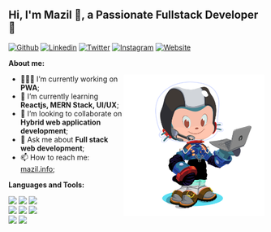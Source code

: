 <!-- Your title -->
## Hi, I'm Mazil 👋, a Passionate Fullstack Developer 🚀

<!-- Your badges -->
[![Github](https://img.shields.io/badge/-Github-000?style=flat&logo=Github&logoColor=white)](https://github.com/mazilkhatib)
[![Linkedin](https://img.shields.io/badge/-LinkedIn-blue?style=flat&logo=Linkedin&logoColor=white)](https://linkedin.com/in/mazil-khatib-730b62146)
[![Twitter](https://img.shields.io/badge/-Twitter-blue?style=flat&logo=Twitter&logoColor=white)](https://twitter.com/mazil_khatib)
[![Instagram](https://img.shields.io/badge/-Instagram-c13584?style=flat&logo=instagram&logoColor=white)](https://instagram.com/mazil.py)
[![Website](https://img.shields.io/badge/-Website-000?style=flat&logo=Google-Chrome&logoColor=white)](https://mazil.netlify.app/)


<!-- Talking about you -->
**About me:**

<!-- Any image aligned to the right. Beware the width -->
<img width="55%" align="right" alt="Github" src="https://raw.githubusercontent.com/mazilkhatib/my-octocat/main/octocat-1719302869982.png" />

- 👨🏽‍💻 I’m currently working on **PWA**;
- 🌱 I’m currently learning **Reactjs, MERN Stack, UI/UX**;
- 👯 I’m looking to collaborate on **Hybrid web application development**;
- 💬 Ask me about **Full stack web development**;
- 📫 How to reach me: [mazil.info](https://mazil.info/);

**Languages and Tools:** 

<!-- Your github readme stats -->
<!--<p>-->
<!--  <a href="https://github.com/mazilkhatib">-->
<!--    <img width="55%" align="right" alt="Mazil's github stats" src="https://github-readme-stats.vercel.app/api?username=mazilkhatib&show_icons=true&hide_border=true" />-->
<!--  </a>-->

  <!-- Your languages and tools. Be careful with the alignment. -->
  <code><img width="10%" src="https://www.vectorlogo.zone/logos/javascript/javascript-ar21.svg"></code>
  <code><img width="10%" src="https://www.vectorlogo.zone/logos/reactjs/reactjs-ar21.svg"></code>
  <code><img width="10%" src="https://www.vectorlogo.zone/logos/nodejs/nodejs-ar21.svg"></code>
  <br />
  <code><img width="10%" src="https://www.vectorlogo.zone/logos/mongodb/mongodb-ar21.svg"></code>
  <code><img width="10%" src="https://www.vectorlogo.zone/logos/expressjs/expressjs-ar21.svg"></code>
  <code><img width="10%" src="https://www.vectorlogo.zone/logos/postgresql/postgresql-ar21.svg"></code>
  <br />
  <code><img width="10%" src="https://www.vectorlogo.zone/logos/git-scm/git-scm-ar21.svg"></code>
  <code><img width="10%" src="https://www.vectorlogo.zone/logos/npmjs/npmjs-ar21.svg"></code>
</p>



<!-- This readme was created by Mazil Khatib - https://github.com/mazilkhatib -->

